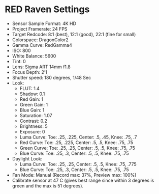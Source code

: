 # RED Raven Settings

* Sensor Sample Format: 4K HD
* Project Framerate: 24 FPS
* Target Redcode: 8:1 (best), 12:1 (good), 22:1 (fine for small)
* Colorspace: DragonColor2
* Gamma Curve: RedGamma4
* ISO: 800
* White Balance: 5600
* Tint: 0
* Lens: Sigma ART 14mm f1.8
* Focus Depth: 2’1
* Shutter speed: 180 degrees, 1/48 Sec
* Look:
  * FLUT: 1.4
  * Shadow: 0.1
  * Red Gain: 1
  * Green Gain: 1
  * Blue Gain: 1
  * Saturation: 1.07
  * Contrast: 0.2
  * Brightness: 5
  * Exposure: 0
  * Luma Curve: Toe: .25, .225, Center: .5, .45, Knee: .75, .7
  * Red Curve: Toe: .25, .225, Center: .5, .5, Knee: .75, .75
  * Green Curve: Toe: .25, .25, Center: .5, .5, Knee: .75, .75
  * Blue Curve: Toe: .25, .3, Center: .5, .5, Knee: .75, .75
* Daylight Look:
  * Luma Curve: Toe: .25, .25, Center: .5, .5, Knee: .75, .775
  * Blue Curve: Toe: .25, .3, Center: .5, .5, Knee: .75, .75
* Fan Mode: Manual (Record max: 37%, Preview max: 100%)
* Calibrate sensor at 47 C (gives best range since within 3 degrees is green and the max is 51 degrees).
